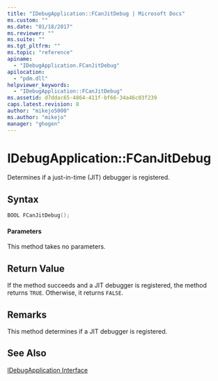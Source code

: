 ```yaml
---
title: "IDebugApplication::FCanJitDebug | Microsoft Docs"
ms.custom: ""
ms.date: "01/18/2017"
ms.reviewer: ""
ms.suite: ""
ms.tgt_pltfrm: ""
ms.topic: "reference"
apiname: 
  - "IDebugApplication.FCanJitDebug"
apilocation: 
  - "pdm.dll"
helpviewer_keywords: 
  - "IDebugApplication::FCanJitDebug"
ms.assetid: d7ddac65-4864-411f-bf66-34a46c03f239
caps.latest.revision: 8
author: "mikejo5000"
ms.author: "mikejo"
manager: "ghogen"
---
```

# IDebugApplication::FCanJitDebug
Determines if a just-in-time (JIT) debugger is registered.  
  
## Syntax  
  
```cpp
BOOL FCanJitDebug();  
```  
  
#### Parameters  
 This method takes no parameters.  
  
## Return Value  
 If the method succeeds and a JIT debugger is registered, the method returns `TRUE`. Otherwise, it returns `FALSE`.  
  
## Remarks  
 This method determines if a JIT debugger is registered.  
  
## See Also  
 [IDebugApplication Interface](../../winscript/reference/idebugapplication-interface.md)